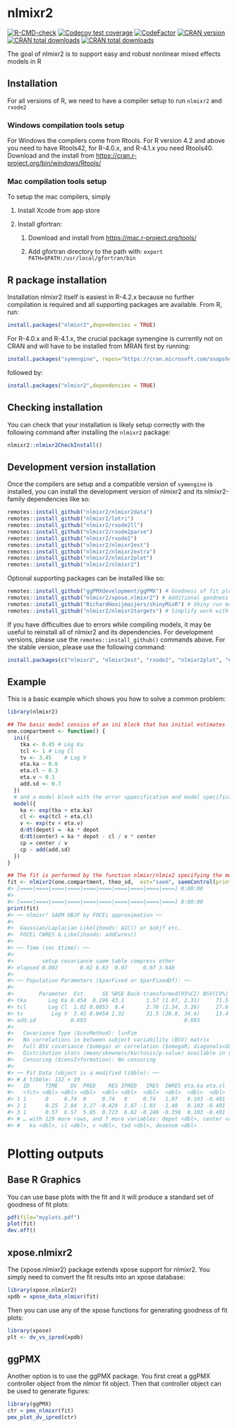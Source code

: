 
<!-- README.md is generated from README.Rmd. Please edit that file -->

# nlmixr2

<!-- badges: start -->

[![R-CMD-check](https://github.com/nlmixr2/nlmixr2/actions/workflows/R-CMD-check.yaml/badge.svg)](https://github.com/nlmixr2/nlmixr2/actions/workflows/R-CMD-check.yaml)
[![Codecov test
coverage](https://codecov.io/gh/nlmixr2/nlmixr2/branch/main/graph/badge.svg)](https://app.codecov.io/gh/nlmixr2/nlmixr2?branch=main)
[![CodeFactor](https://www.codefactor.io/repository/github/nlmixr2/nlmixr2/badge)](https://www.codefactor.io/repository/github/nlmixr2/nlmixr2)
[![CRAN
version](http://www.r-pkg.org/badges/version/nlmixr2)](https://cran.r-project.org/package=nlmixr2)
[![CRAN total
downloads](https://cranlogs.r-pkg.org/badges/grand-total/nlmixr2)](https://cran.r-project.org/package=nlmixr2)
[![CRAN total
downloads](https://cranlogs.r-pkg.org/badges/nlmixr2)](https://cran.r-project.org/package=nlmixr2)
<!-- badges: end -->

The goal of nlmixr2 is to support easy and robust nonlinear mixed
effects models in R

## Installation

For all versions of R, we need to have a compiler setup to run `nlmixr2`
and `rxode2`

### Windows compilation tools setup

For Windows the compilers come from Rtools. For R version 4.2 and above
you need to have Rtools42, for R-4.0.x, and R-4.1.x you need Rtools40.
Download and the install from
<https://cran.r-project.org/bin/windows/Rtools/>

### Mac compilation tools setup

To setup the mac compilers, simply

1.  Install Xcode from app store

2.  Install gfortran:

    1.  Download and install from <https://mac.r-project.org/tools/>

    2.  Add gfortran directory to the path with:
        `export PATH=$PATH:/usr/local/gfortran/bin`

## R package installation

Installation nlmixr2 itself is easiest in R-4.2.x because no further
compilation is required and all supporting packages are available. From
R, run:

``` r
install.packages("nlmixr2",dependencies = TRUE)
```

For R-4.0.x and R-4.1.x, the crucial package symengine is currently not
on CRAN and will have to be installed from MRAN first by running:

``` r
install.packages("symengine", repos="https://cran.microsoft.com/snapshot/2022-01-01/")
```

followed by:

``` r
install.packages("nlmixr2",dependencies = TRUE)
```

## Checking installation

You can check that your installation is likely setup correctly with the
following command after installing the `nlmixr2` package:

``` r
nlmixr2::nlmixr2CheckInstall()
```

## Development version installation

Once the compilers are setup and a compatible version of `symengine` is
installed, you can install the development version of nlmixr2 and its
nlmixr2-family dependencies like so:

``` r
remotes::install_github("nlmixr2/nlmixr2data")
remotes::install_github("nlmixr2/lotri")
remotes::install_github("nlmixr2/rxode2ll")
remotes::install_github("nlmixr2/rxode2parse")
remotes::install_github("nlmixr2/rxode2")
remotes::install_github("nlmixr2/nlmixr2est")
remotes::install_github("nlmixr2/nlmixr2extra")
remotes::install_github("nlmixr2/nlmixr2plot")
remotes::install_github("nlmixr2/nlmixr2")
```

Optional supporting packages can be installed like so:

``` r
remotes::install_github("ggPMXdevelopment/ggPMX") # Goodness of fit plots
remotes::install_github("nlmixr2/xpose.nlmixr2") # Additional goodness of fit plots
remotes::install_github("RichardHooijmaijers/shinyMixR") # Shiny run manager (like Piranha)
remotes::install_github("nlmixr2/nlmixr2targets") # Simplify work with the `targets` package
```

If you have difficulties due to errors while compiling models, it may be
useful to reinstall all of nlmixr2 and its dependencies. For development
versions, please use the `remotes::install_github()` commands above. For
the stable version, please use the following command:

``` r
install.packages(c("nlmixr2", "nlmixr2est", "rxode2", "nlmixr2plot", "nlmixr2data", "lotri", "nlmixr2extra"))
```

## Example

This is a basic example which shows you how to solve a common problem:

``` r
library(nlmixr2)

## The basic model consiss of an ini block that has initial estimates
one.compartment <- function() {
  ini({
    tka <- 0.45 # Log Ka
    tcl <- 1 # Log Cl
    tv <- 3.45    # Log V
    eta.ka ~ 0.6
    eta.cl ~ 0.3
    eta.v ~ 0.1
    add.sd <- 0.7
  })
  # and a model block with the error sppecification and model specification
  model({
    ka <- exp(tka + eta.ka)
    cl <- exp(tcl + eta.cl)
    v <- exp(tv + eta.v)
    d/dt(depot) = -ka * depot
    d/dt(center) = ka * depot - cl / v * center
    cp = center / v
    cp ~ add(add.sd)
  })
}

## The fit is performed by the function nlmixr/nlmix2 specifying the model, data and estimate
fit <- nlmixr2(one.compartment, theo_sd,  est="saem", saemControl(print=0))
#> [====|====|====|====|====|====|====|====|====|====] 0:00:00 
#> 
#> [====|====|====|====|====|====|====|====|====|====] 0:00:00
print(fit)
#> ── nlmixr² SAEM OBJF by FOCEi approximation ──
#> 
#>  Gaussian/Laplacian Likelihoods: AIC() or $objf etc. 
#>  FOCEi CWRES & Likelihoods: addCwres() 
#> 
#> ── Time (sec $time): ──
#> 
#>         setup covariance saem table compress other
#> elapsed 0.002       0.02 6.63  0.07     0.07 3.648
#> 
#> ── Population Parameters ($parFixed or $parFixedDf): ──
#> 
#>        Parameter  Est.     SE %RSE Back-transformed(95%CI) BSV(CV%) Shrink(SD)%
#> tka       Log Ka 0.454  0.196 43.1       1.57 (1.07, 2.31)     71.5   -0.0203% 
#> tcl       Log Cl  1.02 0.0853  8.4       2.76 (2.34, 3.26)     27.6      3.46% 
#> tv         Log V  3.45 0.0454 1.32       31.5 (28.8, 34.4)     13.4      9.89% 
#> add.sd           0.693                               0.693                     
#>  
#>   Covariance Type ($covMethod): linFim
#>   No correlations in between subject variability (BSV) matrix
#>   Full BSV covariance ($omega) or correlation ($omegaR; diagonals=SDs) 
#>   Distribution stats (mean/skewness/kurtosis/p-value) available in $shrink 
#>   Censoring ($censInformation): No censoring
#> 
#> ── Fit Data (object is a modified tibble): ──
#> # A tibble: 132 × 19
#>   ID     TIME    DV  PRED    RES IPRED   IRES  IWRES eta.ka eta.cl   eta.v    cp
#>   <fct> <dbl> <dbl> <dbl>  <dbl> <dbl>  <dbl>  <dbl>  <dbl>  <dbl>   <dbl> <dbl>
#> 1 1      0     0.74  0     0.74   0     0.74   1.07   0.103 -0.491 -0.0820  0   
#> 2 1      0.25  2.84  3.27 -0.426  3.87 -1.03  -1.48   0.103 -0.491 -0.0820  3.87
#> 3 1      0.57  6.57  5.85  0.723  6.82 -0.246 -0.356  0.103 -0.491 -0.0820  6.82
#> # … with 129 more rows, and 7 more variables: depot <dbl>, center <dbl>,
#> #   ka <dbl>, cl <dbl>, v <dbl>, tad <dbl>, dosenum <dbl>
```

# Plotting outputs

## Base R Graphics

You can use base plots with the fit and it will produce a standard set
of goodness of fit plots:

``` r
pdf(file="myplots.pdf")
plot(fit)
dev.off()
```

## xpose.nlmixr2

The {xpose.nlmixr2} package extends xpose support for nlmixr2. You
simply need to convert the fit results into an xpose database:

``` r
library(xpose.nlmixr2)
xpdb = xpose_data_nlmixr(fit)
```

Then you can use any of the xpose functions for generating goodness of
fit plots:

``` r
library(xpose)
plt <- dv_vs_ipred(xpdb)
```

## ggPMX

Another option is to use the ggPMX package. You first creat a ggPMX
controller object from the nlmixr fit object. Then that controller
object can be used to generate figures:

``` r
library(ggPMX)
ctr = pmx_nlmixr(fit)
pmx_plot_dv_ipred(ctr)
```
